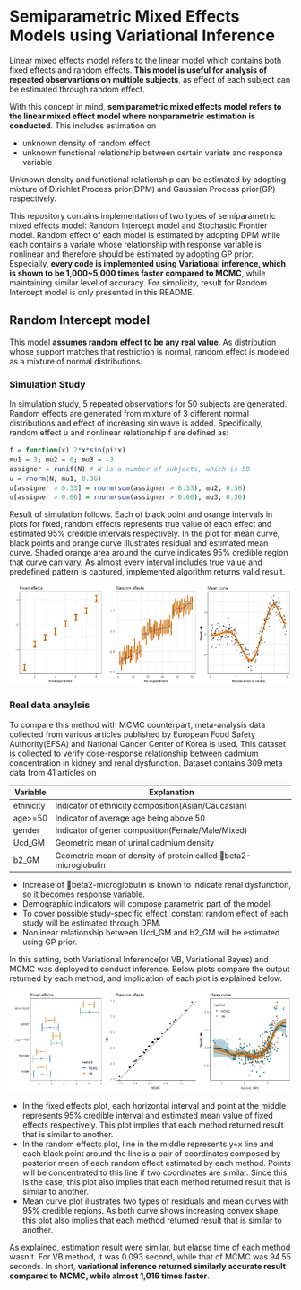 # Semiparametric Mixed Effects Models using Variational Inference

Linear mixed effects model refers to the linear model which contains both fixed effects and random effects. <b>This model is useful for analysis of repeated observartions on multiple subjects</b>, as effect of each subject can be estimated through random effect.

With this concept in mind, <b>semiparametric mixed effects model refers to the linear mixed effect model where nonparametric estimation is conducted</b>. This includes estimation on

- unknown density of random effect
- unknown functional relationship between certain variate and response variable

Unknown density and functional relationship can be estimated by adopting mixture of Dirichlet Process prior(DPM) and Gaussian Process prior(GP) respectively.

This repository contains implementation of two types of semiparametric mixed effects model: Random Intercept model and Stochastic Frontier model. Random effect of each model is estimated by adopting DPM while each contains a variate whose relationship with response variable is nonlinear and therefore should be estimated by adopting GP prior. Especially, <b>every code is implemented using Variational inference, which is shown to be 1,000~5,000 times faster compared to MCMC</b>, while maintaining similar level of accuracy. For simplicity, result for Random Intercept model is only presented in this README.

## Random Intercept model

This model <b>assumes random effect to be any real value</b>. As distribution whose support matches that restriction is normal, random effect is modeled as a mixture of normal distributions. 

### Simulation Study

In simulation study, 5 repeated observations for 50 subjects are generated. Random effects are generated from mixture of 3 different normal distributions and effect of increasing sin wave is added. Specifically, random effect u and nonlinear relationship f are defined as:

```R
f = function(x) 2*x*sin(pi*x)
mu1 = 3; mu2 = 0; mu3 = -3
assigner = runif(N) # N is a number of subjects, which is 50
u = rnorm(N, mu1, 0.36) 
u[assigner > 0.33] = rnorm(sum(assigner > 0.33), mu2, 0.36)
u[assigner > 0.66] = rnorm(sum(assigner > 0.66), mu3, 0.36)
```

Result of simulation follows. Each of black point and orange intervals in plots for fixed, random effects represents true value of each effect and estimated 95% credible intervals respectively. In the plot for mean curve, black points and orange curve illustrates residual and estimated mean curve. Shaded orange area around the curve indicates 95% credible region that curve can vary. As almost every interval includes true value and predefined pattern is captured, implemented algorithm returns valid result.

![simulation-randomintercpet](./RandomIntercept/figures/simulation.png)

### Real data anaylsis

To compare this method with MCMC counterpart, meta-analysis data collected from various articles published by European Food Safety Authority(EFSA) and National Cancer Center of Korea is used. This dataset is collected to verify dose-response relationship between cadmium concentration in kidney and renal dysfunction. Dataset contains 309 meta data from 41 articles on 

Variable | Explanation
---------|------------
ethnicity|Indicator of ethnicity composition(Asian/Caucasian)
age>=50|Indicator of average age being above 50
gender|Indicator of gener composition(Female/Male/Mixed)
Ucd_GM|Geometric mean of urinal cadmium density
b2_GM|Geometric mean of density of protein called beta2-microglobulin

- Increase of beta2-microglobulin is known to indicate renal dysfunction, so it becomes response variable.
- Demographic indicators will compose parametric part of the model.
- To cover possible study-specific effect, constant random effect of each study will be estimated through DPM.
- Nonlinear relationship between Ucd_GM and b2_GM will be estimated using GP prior.

In this setting, both Variational Inference(or VB, Variational Bayes) and MCMC was deployed to conduct inference. Below plots compare the output returned by each method, and implication of each plot is explained below. 

![cadmium-randomintercept](./RandomIntercept/figures/cadmium.png)

- In the fixed effects plot, each horizontal interval and point at the middle represents 95% credible interval and estimated mean value of fixed effects respectively. This plot implies that each method returned result that is similar to another.
- In the random effects plot, line in the middle represents y=x line and each black point around the line is a pair of coordinates composed by posterior mean of each random effect estimated by each method. Points will be concentrated to this line if two coordinates are similar. Since this is the case, this plot also implies that each method returned result that is similar to another.
- Mean curve plot illustrates two types of residuals and mean curves with 95% credible regions. As both curve shows increasing convex shape, this plot also implies that each method returned result that is similar to another.

As explained, estimation result were similar, but elapse time of each method wasn't. For VB method, it was 0.093 second, while that of MCMC was 94.55 seconds. In short, <b>variational inference returned similarly accurate result compared to MCMC, while almost 1,016 times faster</b>.

